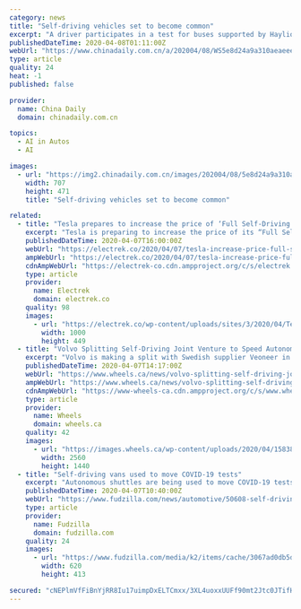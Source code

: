 ```yaml
---
category: news
title: "Self-driving vehicles set to become common"
excerpt: "A driver participates in a test for buses supported by Haylion's autonomous driving system in Shenzhen, Guangdong province. [Photo/Xinhua] Self-driving vehicles may soon be a common sight in China and the industry could see rapid growth as the COVID-19 outbreak has underlined the importance of such vehicles during an epidemic, industry experts ..."
publishedDateTime: 2020-04-08T01:11:00Z
webUrl: "https://www.chinadaily.com.cn/a/202004/08/WS5e8d24a9a310aeaeeed50a6a.html"
type: article
quality: 24
heat: -1
published: false

provider:
  name: China Daily
  domain: chinadaily.com.cn

topics:
  - AI in Autos
  - AI

images:
  - url: "https://img2.chinadaily.com.cn/images/202004/08/5e8d24a9a310aeae9537c54b.jpeg"
    width: 707
    height: 471
    title: "Self-driving vehicles set to become common"

related:
  - title: "Tesla prepares to increase the price of ‘Full Self-Driving’ again with new features"
    excerpt: "Tesla is preparing to increase the price of its “Full Self-Driving” package again as new features are coming — keeping the promise of increasing the value. There are many things about how Tesla is approaching self-driving technology that makes it different from the rest of the auto industry. The automaker refuses to use lidar sensors and ..."
    publishedDateTime: 2020-04-07T16:00:00Z
    webUrl: "https://electrek.co/2020/04/07/tesla-increase-price-full-self-driving-again/"
    ampWebUrl: "https://electrek.co/2020/04/07/tesla-increase-price-full-self-driving-again/amp/"
    cdnAmpWebUrl: "https://electrek-co.cdn.ampproject.org/c/s/electrek.co/2020/04/07/tesla-increase-price-full-self-driving-again/amp/"
    type: article
    provider:
      name: Electrek
      domain: electrek.co
    quality: 98
    images:
      - url: "https://electrek.co/wp-content/uploads/sites/3/2020/04/Tesla-Full-self-driving-price.jpg?quality=82&strip=all&w=1000"
        width: 1000
        height: 449
  - title: "Volvo Splitting Self-Driving Joint Venture to Speed Autonomous Development"
    excerpt: "Volvo is making a split with Swedish supplier Veoneer in a move that it says will help speed up Volvo’s development in new autonomous vehicle technology, focusing on bringing it to vehicles more quickly. Zenuity was the name of the 50-50 joint venture between Volvo Cars and Veoneer, a company that is developing software, hardware, and systems ..."
    publishedDateTime: 2020-04-07T14:17:00Z
    webUrl: "https://www.wheels.ca/news/volvo-splitting-self-driving-joint-venture-to-speed-autonomous-development/"
    ampWebUrl: "https://www.wheels.ca/news/volvo-splitting-self-driving-joint-venture-to-speed-autonomous-development/amp/"
    cdnAmpWebUrl: "https://www-wheels-ca.cdn.ampproject.org/c/s/www.wheels.ca/news/volvo-splitting-self-driving-joint-venture-to-speed-autonomous-development/amp/"
    type: article
    provider:
      name: Wheels
      domain: wheels.ca
    quality: 42
    images:
      - url: "https://images.wheels.ca/wp-content/uploads/2020/04/158389_Autonomous_drive_technology_Complete_system_solution-scaled.jpg"
        width: 2560
        height: 1440
  - title: "Self-driving vans used to move COVID-19 tests"
    excerpt: "Autonomous shuttles are being used to move COVID-19 tests from a Jacksonville, Florida testing site to a nearby Mayo Clinic processing location, in what the medical nonprofit is calling a \"first\" for the U.S. During each run made to and from the clinic, the self-driving shuttles are being trailed by an SUV driven by a human but they are at ..."
    publishedDateTime: 2020-04-07T10:40:00Z
    webUrl: "https://www.fudzilla.com/news/automotive/50608-self-driving-vans-used-to-move-covid-19-tests"
    type: article
    provider:
      name: Fudzilla
      domain: fudzilla.com
    quality: 24
    images:
      - url: "https://www.fudzilla.com/media/k2/items/cache/3067ad0db5dc2799d359e0d9222c0a25_L.jpg"
        width: 620
        height: 413

secured: "cNEPlmVfFiBnYjRR8Iu17uimpDxELTCmxx/3XL4uoxxUUFf90mt2Jtc0JTifHt+uBbT4evFP/5RFXhtHb/+jXuJcbQTWYRSjScEM/+vkNSKEQCWEukosUK6dregTkwXwdw/sLs+btMlXB8kugQEGAeU3EeppCtAlJQ1HpzeU+7ezjdBzYtZ/m89bJLVOJNK1IZaDVSRCpGEE9ovwWLRPK5Tiilj/b4LWJw2KbWRwPIli3YPcPfsZr0N1LSX+EpoBsRTxkLpVoSMszickHDWbLhh0888Aq5FF9QEq7PcQROlxDBEXEHlpJ4101KyOHeiNMr2NYqeblGJvx6+aERGC1UwjmUTJH/yQurLiNuXz1xfupSLuP0uoumIRaf1NTt+u/gMBhoIYPYmz6010HrtESuWzhbyqL+fjQqVVR2CQ0rL1EwlBYlnvzKUfzkjB5fV6xcP61x04dd7BP39bvKvjT1W1UanhzoEhyUyOVQ1v8YM=;69dHmonRyo5yvsokz+lUng=="
---
```


